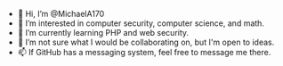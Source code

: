 - 👋 Hi, I’m @MichaelA170
- 👀 I’m interested in computer security, computer science, and math.
- 🌱 I’m currently learning PHP and web security.
- 💞️ I’m not sure what I would be collaborating on, but I'm open to ideas.
- 📫 If GitHub has a messaging system, feel free to message me there.

<!---
MichaelA170/MichaelA170 is a ✨ special ✨ repository because its `README.md` (this file) appears on your GitHub profile.
You can click the Preview link to take a look at your changes.
--->
